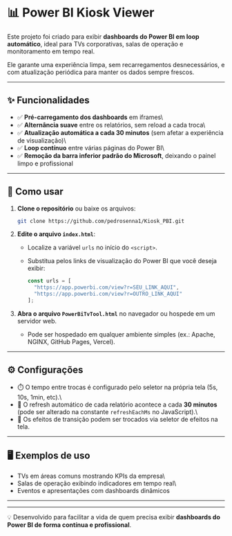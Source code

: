 # 📊 Power BI Kiosk Viewer

Este projeto foi criado para exibir **dashboards do Power BI em loop
automático**, ideal para TVs corporativas, salas de operação e
monitoramento em tempo real.

Ele garante uma experiência limpa, sem recarregamentos desnecessários, e
com atualização periódica para manter os dados sempre frescos.

------------------------------------------------------------------------

## ✨ Funcionalidades

-   ✅ **Pré-carregamento dos dashboards** em iframes\
-   ✅ **Alternância suave** entre os relatórios, sem reload a cada
    troca\
-   ✅ **Atualização automática a cada 30 minutos** (sem afetar a
    experiência de visualização)\
-   ✅ **Loop contínuo** entre várias páginas do Power BI\
-   ✅ **Remoção da barra inferior padrão do Microsoft**, deixando o
    painel limpo e profissional

------------------------------------------------------------------------

## 🚀 Como usar

1.  **Clone o repositório** ou baixe os arquivos:

    ``` bash
    git clone https://github.com/pedrosenna1/Kiosk_PBI.git
    ```

2.  **Edite o arquivo `index.html`**:

    -   Localize a variável `urls` no início do `<script>`.

    -   Substitua pelos links de visualização do Power BI que você
        deseja exibir:

        ``` javascript
        const urls = [
          "https://app.powerbi.com/view?r=SEU_LINK_AQUI",
          "https://app.powerbi.com/view?r=OUTRO_LINK_AQUI"
        ];
        ```

3.  **Abra o arquivo `PowerBiTvTool.html`** no navegador ou hospede em um
    servidor web.

    -   Pode ser hospedado em qualquer ambiente simples (ex.: Apache,
        NGINX, GitHub Pages, Vercel).

------------------------------------------------------------------------

## ⚙️ Configurações

-   ⏱️ O tempo entre trocas é configurado pelo seletor na própria tela
    (5s, 10s, 1min, etc).\
-   🔄 O refresh automático de cada relatório acontece a cada **30
    minutos** (pode ser alterado na constante `refreshEachMs` no
    JavaScript).\
-   🎨 Os efeitos de transição podem ser trocados via seletor de efeitos
    na tela.

------------------------------------------------------------------------

## 🖥️ Exemplos de uso

-   TVs em áreas comuns mostrando KPIs da empresa\
-   Salas de operação exibindo indicadores em tempo real\
-   Eventos e apresentações com dashboards dinâmicos

------------------------------------------------------------------------







------------------------------------------------------------------------

💡 Desenvolvido para facilitar a vida de quem precisa exibir
**dashboards do Power BI de forma contínua e profissional**.

